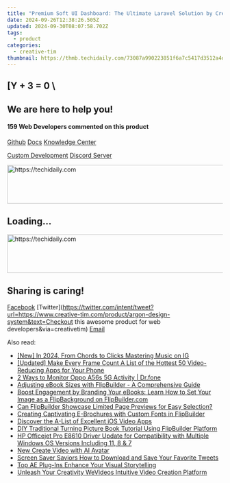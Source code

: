 ```yaml
---
title: "Premium Soft UI Dashboard: The Ultimate Laravel Solution by Creative Tim and UPDIVISION"
date: 2024-09-26T12:38:26.505Z
updated: 2024-09-30T08:07:58.702Z
tags:
  - product
categories:
  - creative-tim
thumbnail: https://thmb.techidaily.com/73087a990223851f6a7c5417d3512a4d93ddbbb6cac79840abc644367d7f8449.jpg
---
```


## \[Y + 3 = 0 \

## We are here to help you!

#### 159 Web Developers commented on this product

[Github](https://github.com/creativetimofficial/argon-design-system) [Docs](https://tools.techidaily.com/creative-tim/products/) [Knowledge Center](https://tools.techidaily.com/creative-tim/products/) 

[Custom Development](https://tools.techidaily.com/creative-tim/products/) [Discord Server](https://discord.com/invite/FhCJCaHdQa) 

<!-- affiliate ads begin -->
<a href="https://appsumo.8odi.net/c/5597632/2105873/7443" target="_top" id="2105873">
  <img src="//a.impactradius-go.com/display-ad/7443-2105873" border="0" alt="https://techidaily.com" width="728" height="90"/>
</a>
<img height="0" width="0" src="https://appsumo.8odi.net/i/5597632/2105873/7443" style="position:absolute;visibility:hidden;" border="0" />
<!-- affiliate ads end -->

## Loading...

<!-- affiliate ads begin -->
<a href="https://appsumo.8odi.net/c/5597632/2112008/7443" target="_top" id="2112008">
  <img src="//a.impactradius-go.com/display-ad/7443-2112008" border="0" alt="https://techidaily.com" width="728" height="90"/>
</a>
<img height="0" width="0" src="https://appsumo.8odi.net/i/5597632/2112008/7443" style="position:absolute;visibility:hidden;" border="0" />
<!-- affiliate ads end -->

## Sharing is caring!

[Facebook](https://www.facebook.com/sharer/sharer.php?u=https://www.creative-tim.com/product/argon-design-system?src=sdkpreparse) [Twitter](https://twitter.com/intent/tweet?url=https://www.creative-tim.com/product/argon-design-system&text=Checkout this awesome product for web developers&via=creativetim) [Email](https://tools.techidaily.com/creative-tim/products/)

<ins class="adsbygoogle"
     style="display:block"
     data-ad-format="autorelaxed"
     data-ad-client="ca-pub-7571918770474297"
     data-ad-slot="1223367746"></ins>

<ins class="adsbygoogle"
     style="display:block"
     data-ad-client="ca-pub-7571918770474297"
     data-ad-slot="8358498916"
     data-ad-format="auto"
     data-full-width-responsive="true"></ins>

<span class="atpl-alsoreadstyle">Also read:</span>
<div><ul>
<li><a href="https://instagram-videos.techidaily.com/new-in-2024-from-chords-to-clicks-mastering-music-on-ig/"><u>[New] In 2024, From Chords to Clicks Mastering Music on IG</u></a></li>
<li><a href="https://extra-approaches.techidaily.com/updated-make-every-frame-count-a-list-of-the-hottest-50-video-reducing-apps-for-your-phone/"><u>[Updated] Make Every Frame Count A List of the Hottest 50 Video-Reducing Apps for Your Phone</u></a></li>
<li><a href="https://android-location-track.techidaily.com/2-ways-to-monitor-oppo-a56s-5g-activity-drfone-by-drfone-virtual-android/"><u>2 Ways to Monitor Oppo A56s 5G Activity | Dr.fone</u></a></li>
<li><a href="https://discover-exceptional.techidaily.com/adjusting-ebook-sizes-with-flipbuilder-a-comprehensive-guide/"><u>Adjusting eBook Sizes with FlipBuilder - A Comprehensive Guide</u></a></li>
<li><a href="https://discover-exceptional.techidaily.com/boost-engagement-by-branding-your-ebooks-learn-how-to-set-your-image-as-a-flipbackground-on-flipbuildercom/"><u>Boost Engagement by Branding Your eBooks: Learn How to Set Your Image as a FlipBackground on FlipBuilder.com</u></a></li>
<li><a href="https://discover-exceptional.techidaily.com/can-flipbuilder-showcase-limited-page-previews-for-easy-selection/"><u>Can FlipBuilder Showcase Limited Page Previews for Easy Selection?</u></a></li>
<li><a href="https://discover-exceptional.techidaily.com/creating-captivating-e-brochures-with-custom-fonts-in-flipbuilder/"><u>Creating Captivating E-Brochures with Custom Fonts in FlipBuilder</u></a></li>
<li><a href="https://extra-hints.techidaily.com/discover-the-a-list-of-excellent-ios-video-apps/"><u>Discover the A-List of Excellent iOS Video Apps</u></a></li>
<li><a href="https://discover-exceptional.techidaily.com/diy-traditional-turning-picture-book-tutorial-using-flipbuilder-platform/"><u>DIY Traditional Turning Picture Book Tutorial Using FlipBuilder Platform</u></a></li>
<li><a href="https://driver-download.techidaily.com/hp-officejet-pro-e8610-driver-update-for-compatibility-with-multiple-windows-os-versions-including-11-8-and-7/"><u>HP Officejet Pro E8610 Driver Update for Compatibility with Multiple Windows OS Versions Including 11, 8 & 7</u></a></li>
<li><a href="https://ai-voice-clone.techidaily.com/new-create-video-with-ai-avatar/"><u>New Create Video with AI Avatar</u></a></li>
<li><a href="https://twitter-videos.techidaily.com/screen-saver-saviors-how-to-download-and-save-your-favorite-tweets/"><u>Screen Saver Saviors How to Download and Save Your Favorite Tweets</u></a></li>
<li><a href="https://extra-hints.techidaily.com/top-ae-plug-ins-enhance-your-visual-storytelling/"><u>Top AE Plug-Ins Enhance Your Visual Storytelling</u></a></li>
<li><a href="https://ai-vdieo-software.techidaily.com/unleash-your-creativity-wevideos-intuitive-video-creation-platform/"><u>Unleash Your Creativity WeVideos Intuitive Video Creation Platform</u></a></li>
</ul></div>

